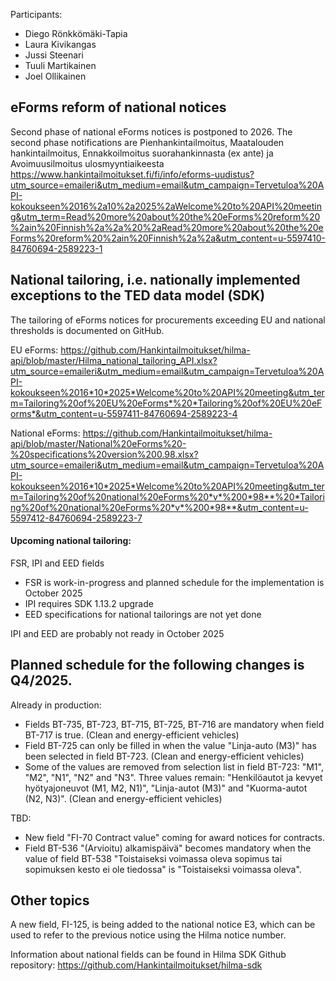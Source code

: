 Participants:
- Diego Rönkkömäki-Tapia
- Laura Kivikangas
- Jussi Steenari
- Tuuli Martikainen
- Joel Ollikainen
  

## eForms reform of national notices
Second phase of national eForms notices is postponed to 2026. The second phase notifications are Pienhankintailmoitus, Maatalouden hankintailmoitus, Ennakkoilmoitus suorahankinnasta (ex ante) ja Avoimuusilmoitus ulosmyyntiaikeesta
https://www.hankintailmoitukset.fi/fi/info/eforms-uudistus?utm_source=emaileri&utm_medium=email&utm_campaign=Tervetuloa%20API-kokoukseen%2016%2a10%2a2025%2aWelcome%20to%20API%20meeting&utm_term=Read%20more%20about%20the%20eForms%20reform%20%2ain%20Finnish%2a%2a%20%2aRead%20more%20about%20the%20eForms%20reform%20%2ain%20Finnish%2a%2a&utm_content=u-5597410-84760694-2589223-1

## National tailoring, i.e. nationally implemented exceptions to the TED data model (SDK)
The tailoring of eForms notices for procurements exceeding EU and national thresholds is documented on GitHub.

EU eForms: https://github.com/Hankintailmoitukset/hilma-api/blob/master/Hilma_national_tailoring_API.xlsx?utm_source=emaileri&utm_medium=email&utm_campaign=Tervetuloa%20API-kokoukseen%2016*10*2025*Welcome%20to%20API%20meeting&utm_term=Tailoring%20of%20EU%20eForms*%20*Tailoring%20of%20EU%20eForms*&utm_content=u-5597411-84760694-2589223-4

National eForms: https://github.com/Hankintailmoitukset/hilma-api/blob/master/National%20eForms%20-%20specifications%20version%200.98.xlsx?utm_source=emaileri&utm_medium=email&utm_campaign=Tervetuloa%20API-kokoukseen%2016*10*2025*Welcome%20to%20API%20meeting&utm_term=Tailoring%20of%20national%20eForms%20*v*%200*98**%20*Tailoring%20of%20national%20eForms%20*v*%200*98**&utm_content=u-5597412-84760694-2589223-7

#### Upcoming national tailoring:
FSR, IPI and EED fields
- FSR is work-in-progress and planned schedule for the implementation is October 2025
- IPI requires SDK 1.13.2 upgrade
- EED specifications for national tailorings are not yet done

IPI and EED are probably not ready in October 2025

## Planned schedule for the following changes is Q4/2025.
Already in production:
- Fields BT-735, BT-723, BT-715, BT-725, BT-716 are mandatory when field BT-717 is true. (Clean and energy-efficient vehicles)
- Field BT-725 can only be filled in when the value "Linja-auto (M3)" has been selected in field BT-723. (Clean and energy-efficient vehicles)
- Some of the values are removed from selection list in field BT-723: "M1", "M2", "N1", "N2" and "N3". Three values remain: "Henkilöautot ja kevyet hyötyajoneuvot (M1, M2, N1)", "Linja-autot (M3)" and "Kuorma-autot (N2, N3)". (Clean and energy-efficient vehicles)

TBD:
- New field "FI-70 Contract value" coming for award notices for contracts.
- Field BT-536 "(Arvioitu) alkamispäivä" becomes mandatory when the value of field BT-538 "Toistaiseksi voimassa oleva sopimus tai sopimuksen kesto ei ole tiedossa" is "Toistaiseksi voimassa oleva".
 
## Other topics
A new field, FI-125, is being added to the national notice E3, which can be used to refer to the previous notice using the Hilma notice number.

Information about national fields can be found in Hilma SDK Github repository: https://github.com/Hankintailmoitukset/hilma-sdk
